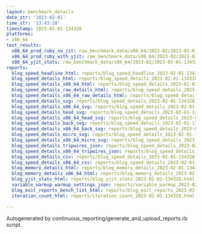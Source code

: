 ```yaml
---
layout: benchmark_details
date_str: '2023-02-01'
time_str: '13:43:28'
timestamp: 2023-02-01-134328
platforms:
- x86_64
test_results:
  x86_64_prod_ruby_no_jit: raw_benchmark_data/x86_64/2023-02/2023-02-01-134328_basic_benchmark_x86_64_prod_ruby_no_jit.json
  x86_64_prod_ruby_with_yjit: raw_benchmark_data/x86_64/2023-02/2023-02-01-134328_basic_benchmark_x86_64_prod_ruby_with_yjit.json
  x86_64_yjit_stats: raw_benchmark_data/x86_64/2023-02/2023-02-01-134328_basic_benchmark_x86_64_yjit_stats.json
reports:
  blog_speed_headline_html: reports/blog_speed_headline_2023-02-01-134328.html
  blog_speed_details_html: reports/blog_speed_details_2023-02-01-134328.html
  blog_speed_details_x86_64_html: reports/blog_speed_details_2023-02-01-134328.x86_64.html
  blog_speed_details_raw_details_html: reports/blog_speed_details_2023-02-01-134328.raw_details.html
  blog_speed_details_x86_64_raw_details_html: reports/blog_speed_details_2023-02-01-134328.x86_64.raw_details.html
  blog_speed_details_svg: reports/blog_speed_details_2023-02-01-134328.svg
  blog_speed_details_x86_64_svg: reports/blog_speed_details_2023-02-01-134328.x86_64.svg
  blog_speed_details_head_svg: reports/blog_speed_details_2023-02-01-134328.head.svg
  blog_speed_details_x86_64_head_svg: reports/blog_speed_details_2023-02-01-134328.x86_64.head.svg
  blog_speed_details_back_svg: reports/blog_speed_details_2023-02-01-134328.back.svg
  blog_speed_details_x86_64_back_svg: reports/blog_speed_details_2023-02-01-134328.x86_64.back.svg
  blog_speed_details_micro_svg: reports/blog_speed_details_2023-02-01-134328.micro.svg
  blog_speed_details_x86_64_micro_svg: reports/blog_speed_details_2023-02-01-134328.x86_64.micro.svg
  blog_speed_details_tripwires_json: reports/blog_speed_details_2023-02-01-134328.tripwires.json
  blog_speed_details_x86_64_tripwires_json: reports/blog_speed_details_2023-02-01-134328.x86_64.tripwires.json
  blog_speed_details_csv: reports/blog_speed_details_2023-02-01-134328.csv
  blog_speed_details_x86_64_csv: reports/blog_speed_details_2023-02-01-134328.x86_64.csv
  blog_memory_details_html: reports/blog_memory_details_2023-02-01-134328.html
  blog_memory_details_x86_64_html: reports/blog_memory_details_2023-02-01-134328.x86_64.html
  blog_yjit_stats_html: reports/blog_yjit_stats_2023-02-01-134328.html
  variable_warmup_warmup_settings_json: reports/variable_warmup_2023-02-01-134328.warmup_settings.json
  blog_exit_reports_bench_list_html: reports/blog_exit_reports_2023-02-01-134328.bench_list.html
  iteration_count_html: reports/iteration_count_2023-02-01-134328.html

---
```

Autogenerated by continuous_reporting/generate_and_upload_reports.rb script.
